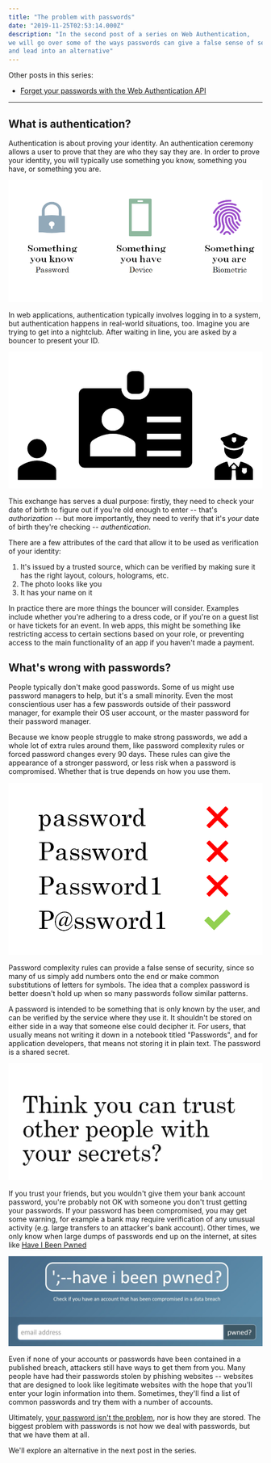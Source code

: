 ```yaml
---
title: "The problem with passwords"
date: "2019-11-25T02:53:14.000Z"
description: "In the second post of a series on Web Authentication,
we will go over some of the ways passwords can give a false sense of security,
and lead into an alternative"
---
```


Other posts in this series:

- [Forget your passwords with the Web Authentication API](../part-1-forget-your-passwords)

---

## What is authentication?

Authentication is about proving your identity.
An authentication ceremony allows a user to prove that they are who they say they are.
In order to prove your identity, you will typically use
something you know,
something you have, or
something you are.

<img src="../know-have-are.png" alt="Examples include a password you know, a device you have, or a fingerprint/facial features that you are.">

In web applications, authentication typically involves logging in to a system,
but authentication happens in real-world situations, too.
Imagine you are trying to get into a nightclub.
After waiting in line, you are asked by a bouncer to present your ID.

<img src="../bouncer-id.png" alt="ID cards are important when trying to get into a nightclub">

This exchange has serves a dual purpose:
firstly, they need to check your date of birth to figure out if you're old enough to enter -- that's _authorization_ --
but more importantly, they need to verify that it's _your_ date of birth they're checking -- _authentication_.

There are a few attributes of the card that allow it to be used as verification of your identity:

1. It's issued by a trusted source, which can be verified by making sure it has the right layout, colours, holograms, etc.
1. The photo looks like you
1. It has your name on it

In practice there are more things the bouncer will consider.
Examples include
whether you're adhering to a dress code,
or if you're on a guest list or have tickets for an event.
In web apps, this might be something like restricting access to certain sections based on your role,
or preventing access to the main functionality of an app if you haven't made a payment.

## What's wrong with passwords?

People typically don't make good passwords.
Some of us might use password managers to help, but it's a small minority.
Even the most conscientious user has a few passwords outside of their password manager,
for example their OS user account, or the master password for their password manager.

Because we know people struggle to make strong passwords,
we add a whole lot of extra rules around them,
like password complexity rules
or forced password changes every 90 days.
These rules can give the appearance of a stronger password,
or less risk when a password is compromised.
Whether that is true depends on how you use them.

<img src="../password1.png" alt="Changing 'password' to 'P@ssword1' does not make it a good password">

Password complexity rules can provide a false sense of security,
since so many of us simply add numbers onto the end or make common substitutions of letters for symbols.
The idea that a complex password is better doesn't hold up when so many passwords follow similar patterns.

A password is intended to be something that is only known by the user,
and can be verified by the service where they use it.
It shouldn't be stored on either side in a way that someone else could decipher it.
For users, that usually means not writing it down in a notebook titled "Passwords",
and for application developers, that means not storing it in plain text.
The password is a shared secret.

<img src="../think-you-can.png" alt="Think you can trust other people with your secrets?">

If you trust your friends, but you wouldn't give them your bank account password,
you're probably not OK with someone you don't trust getting your passwords.
If your password has been compromised, you may get some warning,
for example a bank may require verification of any unusual activity
(e.g. large transfers to an attacker's bank account).
Other times, we only know when large dumps of passwords end up on the internet, at sites like
<a href="https://haveibeenpwned.com/" target="_blank" rel="noopener">Have I Been Pwned</a>

<p><a href="https://haveibeenpwned.com/" target="_blank" rel="noopener">
  <img src="../hibp.jpg" alt="Have I Been Pwned allows you to check if your accounts are involved in data breaches.">
</a></p>

Even if none of your accounts or passwords have been contained in a published breach,
attackers still have ways to get them from you.
Many people have had their passwords stolen by phishing websites
-- websites that are designed to look like legitimate websites with the hope that you'll enter your login information into them.
Sometimes, they'll find a list of common passwords and try them with a number of accounts.

Ultimately, [your password isn't the problem](https://techcommunity.microsoft.com/t5/Azure-Active-Directory-Identity/Your-Pa-word-doesn-t-matter/ba-p/731984), nor is how they are stored. The biggest problem with passwords is not how we deal with passwords, but that we have them at all.

We'll explore an alternative in the next post in the series.

